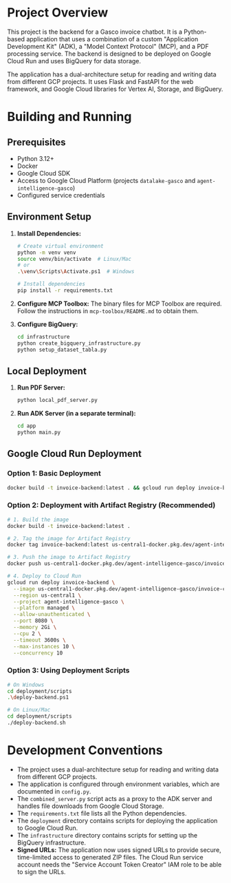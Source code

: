 # Project Overview

This project is the backend for a Gasco invoice chatbot. It is a Python-based application that uses a combination of a custom "Application Development Kit" (ADK), a "Model Context Protocol" (MCP), and a PDF processing service. The backend is designed to be deployed on Google Cloud Run and uses BigQuery for data storage.

The application has a dual-architecture setup for reading and writing data from different GCP projects. It uses Flask and FastAPI for the web framework, and Google Cloud libraries for Vertex AI, Storage, and BigQuery.

# Building and Running

## Prerequisites

*   Python 3.12+
*   Docker
*   Google Cloud SDK
*   Access to Google Cloud Platform (projects `datalake-gasco` and `agent-intelligence-gasco`)
*   Configured service credentials

## Environment Setup

1.  **Install Dependencies:**
    ```bash
    # Create virtual environment
    python -m venv venv
    source venv/bin/activate  # Linux/Mac
    # or
    .\venv\Scripts\Activate.ps1  # Windows

    # Install dependencies
    pip install -r requirements.txt
    ```

2.  **Configure MCP Toolbox:**
    The binary files for MCP Toolbox are required. Follow the instructions in `mcp-toolbox/README.md` to obtain them.

3.  **Configure BigQuery:**
    ```bash
    cd infrastructure
    python create_bigquery_infrastructure.py
    python setup_dataset_tabla.py
    ```

## Local Deployment

1.  **Run PDF Server:**
    ```bash
    python local_pdf_server.py
    ```

2.  **Run ADK Server (in a separate terminal):**
    ```bash
    cd app
    python main.py
    ```

## Google Cloud Run Deployment

### Option 1: Basic Deployment

```bash
docker build -t invoice-backend:latest . && gcloud run deploy invoice-backend --image invoice-backend:latest --port 8080 --project agent-intelligence-gasco --region us-central1 --allow-unauthenticated
```

### Option 2: Deployment with Artifact Registry (Recommended)

```bash
# 1. Build the image
docker build -t invoice-backend:latest .

# 2. Tag the image for Artifact Registry
docker tag invoice-backend:latest us-central1-docker.pkg.dev/agent-intelligence-gasco/invoice-chatbot/backend:latest

# 3. Push the image to Artifact Registry
docker push us-central1-docker.pkg.dev/agent-intelligence-gasco/invoice-chatbot/backend:latest

# 4. Deploy to Cloud Run
gcloud run deploy invoice-backend \
  --image us-central1-docker.pkg.dev/agent-intelligence-gasco/invoice-chatbot/backend:latest \
  --region us-central1 \
  --project agent-intelligence-gasco \
  --platform managed \
  --allow-unauthenticated \
  --port 8080 \
  --memory 2Gi \
  --cpu 2 \
  --timeout 3600s \
  --max-instances 10 \
  --concurrency 10
```

### Option 3: Using Deployment Scripts

```bash
# On Windows
cd deployment/scripts
.\deploy-backend.ps1

# On Linux/Mac
cd deployment/scripts
./deploy-backend.sh
```

# Development Conventions

*   The project uses a dual-architecture setup for reading and writing data from different GCP projects.
*   The application is configured through environment variables, which are documented in `config.py`.
*   The `combined_server.py` script acts as a proxy to the ADK server and handles file downloads from Google Cloud Storage.
*   The `requirements.txt` file lists all the Python dependencies.
*   The `deployment` directory contains scripts for deploying the application to Google Cloud Run.
*   The `infrastructure` directory contains scripts for setting up the BigQuery infrastructure.
*   **Signed URLs:** The application now uses signed URLs to provide secure, time-limited access to generated ZIP files. The Cloud Run service account needs the "Service Account Token Creator" IAM role to be able to sign the URLs.
